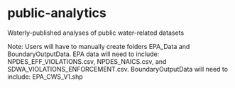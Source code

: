 # public-analytics
Waterly-published analyses of public water-related datasets

Note: Users will have to manually create folders EPA_Data and BoundaryOutputData. EPA data will need to include: NPDES_EFF_VIOLATIONS.csv, NPDES_NAICS.csv, and SDWA_VIOLATIONS_ENFORCEMENT.csv. BoundaryOutputData will need to include: EPA_CWS_V1.shp
